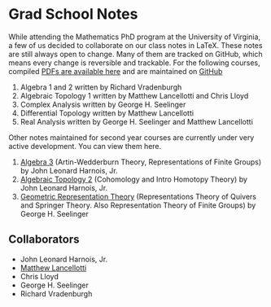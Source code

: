 # Grad School Notes

While attending the Mathematics PhD program at the University of Virginia, a few of us decided to collaborate on our class notes in LaTeX. These notes are still always open to change. Many of them are tracked on GitHub, which means every change is reversible and trackable. For the following courses, compiled [PDFs are available here](https://github.com/ghseeli/grad-school-notes/releases/latest) and are maintained on [GitHub](https://github.com/ghseeli/grad-school-notes)

1. Algebra 1 and 2 written by Richard Vradenburgh
1. Algebraic Topology 1 written by Matthew Lancellotti and Chris Lloyd
1. Complex Analysis written by George H. Seelinger
1. Differential Topology written by Matthew Lancellotti
1. Real Analysis written by George H. Seelinger and Matthew Lancellotti

Other notes maintained for second year courses are currently under very active development. You can view them here.

1. [Algebra 3](https://www.overleaf.com/read/qnjgrnfrzpsg) (Artin-Wedderburn Theory, Representations of Finite Groups) by John Leonard Harnois, Jr.
1. [Algebraic Topology 2](https://www.overleaf.com/read/ndxspztkpjhb) (Cohomology and Intro Homotopy Theory) by John Leonard Harnois, Jr.
1. [Geometric Representation Theory](https://github.com/ghseeli/grad-school-writings/releases/latest) (Representations Theory of Quivers and Springer Theory. Also Representation Theory of Finite Groups) by George H. Seelinger

## Collaborators
* John Leonard Harnois, Jr.
* [Matthew Lancellotti](http://www.people.virginia.edu/~ml9nn/)
* Chris Lloyd
* George H. Seelinger
* Richard Vradenburgh
